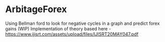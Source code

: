 # ArbitageForex

Using Bellman ford to look for negative cycles in a graph and predict forex gains (WIP)
Implementation of theory based here - https://www.ijisrt.com/assets/upload/files/IJISRT20MAY047.pdf